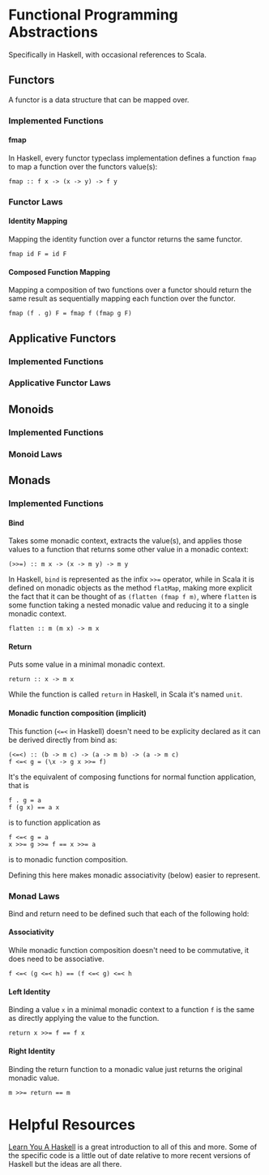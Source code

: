 # Functional Programming Abstractions
Specifically in Haskell, with occasional references to Scala.

## Functors

A functor is a data structure that can be mapped over.

### Implemented Functions 
#### fmap
In Haskell, every functor typeclass implementation defines a function `fmap` to map a function over the functors value(s):

    fmap :: f x -> (x -> y) -> f y

### Functor Laws
#### Identity Mapping
Mapping the identity function over a functor returns the same functor.

    fmap id F = id F 

#### Composed Function Mapping
Mapping a composition of two functions over a functor should return the same result as sequentially mapping each function over the functor.

    fmap (f . g) F = fmap f (fmap g F)

## Applicative Functors 
### Implemented Functions 
### Applicative Functor Laws

## Monoids 
### Implemented Functions 
### Monoid Laws

## Monads 
### Implemented Functions 
#### Bind
Takes some monadic context, extracts the value(s), and applies those values to a function that returns some other value in a monadic context:

    (>>=) :: m x -> (x -> m y) -> m y

In Haskell, `bind` is represented as the infix `>>=` operator, while in Scala it is defined on monadic objects as the method `flatMap`, making more explicit the fact that it can be thought of as `(flatten (fmap f m)`, where `flatten` is some function taking a nested monadic value and reducing it to a single monadic context.

    flatten :: m (m x) -> m x

#### Return
Puts some value in a minimal monadic context. 

    return :: x -> m x

While the function is called `return` in Haskell, in Scala it's named `unit`.

#### Monadic function composition (implicit)
This function (`<=<` in Haskell) doesn't need to be explicity declared as it can be derived directly from bind as:

    (<=<) :: (b -> m c) -> (a -> m b) -> (a -> m c)
    f <=< g = (\x -> g x >>= f)

It's the equivalent of composing functions for normal function application, that is 

    f . g = a
    f (g x) == a x

is to function application as 

    f <=< g = a
    x >>= g >>= f == x >>= a

is to monadic function composition.

Defining this here makes monadic associativity (below) easier to represent.

### Monad Laws
Bind and return need to be defined such that each of the following hold:

#### Associativity
While monadic function composition doesn't need to be commutative, it does need to be associative.

    f <=< (g <=< h) == (f <=< g) <=< h

#### Left Identity

Binding a value `x` in a minimal monadic context to a function `f` is the same as directly applying the value to the function.

    return x >>= f == f x

#### Right Identity

Binding the return function to a monadic value just returns the original monadic value.

    m >>= return == m

# Helpful Resources

[Learn You A Haskell](http://learnyouahaskell.com/chapters) is a great introduction to all of this and more. Some of the specific code is a little out of date relative to more recent versions of Haskell but the ideas are all there.
